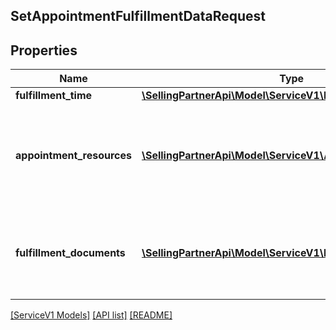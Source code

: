 ## SetAppointmentFulfillmentDataRequest

## Properties

Name | Type | Description | Notes
------------ | ------------- | ------------- | -------------
**fulfillment_time** | [**\SellingPartnerApi\Model\ServiceV1\FulfillmentTime**](FulfillmentTime.md) |  | [optional]
**appointment_resources** | [**\SellingPartnerApi\Model\ServiceV1\AppointmentResource[]**](AppointmentResource.md) | List of resources that performs or performed job appointment fulfillment. | [optional]
**fulfillment_documents** | [**\SellingPartnerApi\Model\ServiceV1\FulfillmentDocument[]**](FulfillmentDocument.md) | List of documents captured during service appointment fulfillment. | [optional]

[[ServiceV1 Models]](../) [[API list]](../../Api) [[README]](../../../README.md)
